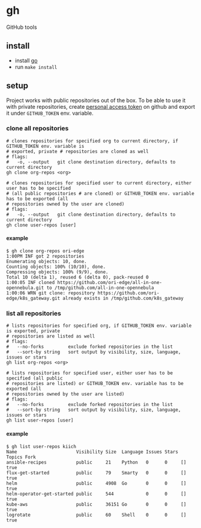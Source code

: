 # gh
GitHub tools

## install

- install [go](https://golang.org/doc/install)
- run `make install`

## setup

Project works with public repositories out of the box. To be able to use it with private repositories, create
[personal access token](https://docs.github.com/en/github/authenticating-to-github/creating-a-personal-access-token)
on github and export it under `GITHUB_TOKEN` env. variable.

### clone all repositories

```shell
# clones repositories for specified org to current directory, if GITHUB_TOKEN env. variable is
# exported, private # repositories are cloned as well
# flags:
#   -o, --output   git clone destination directory, defaults to current directory
gh clone org-repos <org>

# clones repositories for specified user to current directory, either user has to be specified
# (all public repositories # are cloned) or GITHUB_TOKEN env. variable has to be exported (all
# repositories owned by the user are cloned)
# flags:
#   -o, --output   git clone destination directory, defaults to current directory
gh clone user-repos [user]
```

#### example

```shell
$ gh clone org-repos ori-edge
1:00PM INF got 2 repositories
Enumerating objects: 10, done.
Counting objects: 100% (10/10), done.
Compressing objects: 100% (9/9), done.
Total 10 (delta 1), reused 6 (delta 0), pack-reused 0
1:00:05 INF cloned https://github.com/ori-edge/all-in-one-opennebula.git to /tmp/github.com/all-in-one-opennebula
1:00:06 WRN git clone: repository https://github.com/ori-edge/k8s_gateway.git already exists in /tmp/github.com/k8s_gateway
```

### list all repositories

```shell
# lists repositories for specified org, if GITHUB_TOKEN env. variable is exported, private
# repositories are listed as well
# flags:
#   --no-forks         exclude forked repositories in the list
#   --sort-by string   sort output by visibility, size, language, issues or stars
gh list org-repos <org>

# lists repositories for specified user, either user has to be specified (all public
# repositories are listed) or GITHUB_TOKEN env. variable has to be exported (all
# repositories owned by the user are listed)
# flags:
#   --no-forks         exclude forked repositories in the list
#   --sort-by string   sort output by visibility, size, language, issues or stars
gh list user-repos [user]
```

#### example

```shell
$ gh list user-repos kiich
Name                      Visibility Size  Language Issues Stars Topics Fork
ansible-recipes           public     21    Python   0      0     []     true
flux-get-started          public     79    Smarty   0      0     []     true
helm                      public     4908  Go       0      0     []     true
helm-operator-get-started public     544            0      0     []     true
kube-aws                  public     36151 Go       0      0     []     true
logrotate                 public     60    Shell    0      0     []     true
```
